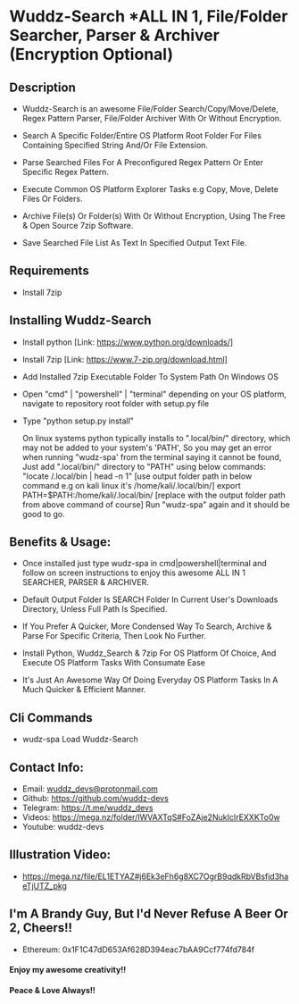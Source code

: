 # Wuddz-Search *ALL IN 1, File/Folder Searcher, Parser & Archiver (Encryption Optional)


## Description
- Wuddz-Search is an awesome File/Folder Search/Copy/Move/Delete, Regex Pattern Parser, File/Folder Archiver With Or Without Encryption. 

- Search A Specific Folder/Entire OS Platform Root Folder For Files Containing Specified String And/Or File Extension.
 
- Parse Searched Files For A Preconfigured Regex Pattern Or Enter Specific Regex Pattern.
  
- Execute Common OS Platform Explorer Tasks e.g Copy, Move, Delete Files Or Folders.
  
- Archive File(s) Or Folder(s) With Or Without Encryption, Using The Free & Open Source 7zip Software.

- Save Searched File List As Text In Specified Output Text File.


## Requirements
- Install 7zip


## Installing Wuddz-Search
- Install python  [Link: https://www.python.org/downloads/]

- Install 7zip  [Link: https://www.7-zip.org/download.html]

- Add Installed 7zip Executable Folder To System Path On Windows OS

- Open "cmd" | "powershell" | "terminal" depending on your OS platform, navigate to repository root folder with setup.py file

- Type "python setup.py install"

  On linux systems python typically installs to ".local/bin/" directory, which may not be added to your system's 'PATH',
  So you may get an error when running "wudz-spa' from the terminal saying it cannot be found,
  Just add ".local/bin/" directory to "PATH" using below commands:
  "locate /.local/bin | head -n 1"           [use output folder path in below command e.g on kali linux it's /home/kali/.local/bin/]
  export PATH=$PATH:/home/kali/.local/bin/   [replace with the output folder path from above command of course]
  Run "wudz-spa" again and it should be good to go.


## Benefits & Usage:
- Once installed just type wudz-spa in cmd|powershell|terminal and follow on screen instructions to enjoy this awesome ALL IN 1 SEARCHER, PARSER & ARCHIVER.

- Default Output Folder Is SEARCH Folder In Current User's Downloads Directory, Unless Full Path Is Specified.

- If You Prefer A Quicker, More Condensed Way To Search, Archive & Parse For Specific Criteria, Then Look No Further.

- Install Python, Wuddz_Search & 7zip For OS Platform Of Choice, And Execute OS Platform Tasks With Consumate Ease

- It's Just An Awesome Way Of Doing Everyday OS Platform Tasks In A Much Quicker & Efficient Manner.


## Cli Commands
- wudz-spa   Load Wuddz-Search


## Contact Info:
- Email:     wuddz_devs@protonmail.com                                                              
- Github:    https://github.com/wuddz-devs                                                          
- Telegram:  https://t.me/wuddz_devs
- Videos:    https://mega.nz/folder/IWVAXTqS#FoZAje2NukIcIrEXXKTo0w                                                                
- Youtube:   wuddz-devs


## Illustration Video:
- https://mega.nz/file/EL1ETYAZ#j6Ek3eFh6g8XC7OgrB9qdkRbVBsfjd3haeTjUTZ_pkg


## I'm A Brandy Guy, But I'd Never Refuse A Beer Or 2, Cheers!!
- Ethereum: 0x1F1C47dD653Af628D394eac7bAA9Ccf774fd784f


#### Enjoy my awesome creativity!!
#### Peace & Love Always!!
